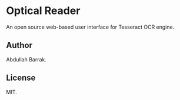 # Optical Reader
An open source web-based user interface for Tesseract OCR engine.


## Author
Abdullah Barrak.


## License
MIT.
